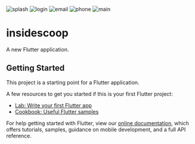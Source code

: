 


![splash](https://user-images.githubusercontent.com/81813748/132204044-e27b212c-3765-4f26-b244-1b6677733806.jpg)
![login](https://user-images.githubusercontent.com/81813748/132203776-46bd66df-6c53-439c-8fec-1bffdc228a5a.jpg)
![email](https://user-images.githubusercontent.com/81813748/132204080-ab3e60db-89b1-4a1f-b022-989d2753ab42.jpg)
![phone](https://user-images.githubusercontent.com/81813748/132204108-74962b06-2409-492e-be31-f0f6d22251f2.jpg)
![main](https://user-images.githubusercontent.com/81813748/132207451-5d323003-d594-435c-98c9-b66c75aa6212.jpg)


# insidescoop

A new Flutter application.

## Getting Started

This project is a starting point for a Flutter application.

A few resources to get you started if this is your first Flutter project:

- [Lab: Write your first Flutter app](https://flutter.dev/docs/get-started/codelab)
- [Cookbook: Useful Flutter samples](https://flutter.dev/docs/cookbook)

For help getting started with Flutter, view our
[online documentation](https://flutter.dev/docs), which offers tutorials,
samples, guidance on mobile development, and a full API reference.

